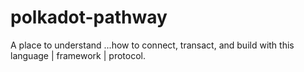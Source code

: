 # polkadot-pathway
A place to understand ...how to connect, transact, and build with this language | framework | protocol.

